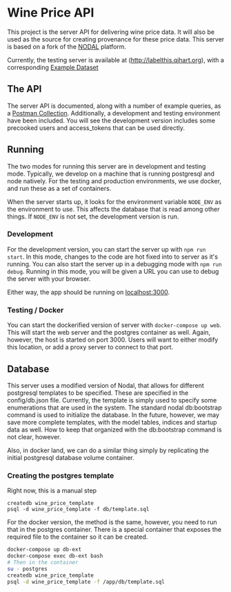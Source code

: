 # Wine Price API

This project is the server API for delivering wine price data. It will also be
used as the source for creating provenance for these price data.  This server is
based on a fork of the [NODAL](http://github.com/qjhart/nodal) platform.

Currently, the testing server is available at (http://labelthis.qjhart.org),
with a corresponding [Example Dataset](http://labelthis.qjhart.org/wine_prices)

## The API

The server API is documented, along with a number of example queries, as
a [Postman Collection](postman/api_collection.json).  Additionally, a
development and testing environment have been included.  You will see the
development version includes some precooked users and access_tokens that can be
used directly.

## Running


The two modes for running this server are in development and testing mode.
Typically, we develop on a machine that is running postgresql and node natively.
For the testing and production environments, we use docker, and run these as a
set of containers.

When the server starts up, it looks for the environment variable ```NODE_ENV```
as the environment to use.  This affects the database that is read among other
things.  If ```NODE_ENV``` is not set, the development version is run.

### Development

For the development version, you can start the server up with ```npm run
start```.  In this mode, changes to the code are hot fixed into to server as
it's running.  You can also start the server up in a debugging mode with ```npm run
debug```.  Running in this mode, you will be given a URL you can use to debug
the server with your browser.

Either way, the app should be running on [localhost:3000](http://localhost:3000/).

### Testing / Docker

You can start the dockerified version of server with ```docker-compose up
	web```.  This will start the web server and the postgres container as well.
	Again, however, the host is started on port 3000.  Users will want to either
	modify this location, or add a proxy server to connect to that port.

## Database

This server uses a modified version of Nodal, that allows for different
postgresql templates to be specified.  These are specified in the config/db.json file.
Currently, the template is simply used to specify some enumerations that are
used in the system.  The standard nodal db:bootstrap command is used to
initialize the database.  In the future, however, we may save more complete
templates, with the model tables, indices and startup data as well.  How to keep
that organized with the db:bootstrap command is not clear, however.

Also, in docker land, we can do a similar thing simply by replicating the
initial postgresql database volume container.

### Creating the postgres template

Right now, this is a manual step

```{bash}
createdb wine_price_template
psql -d wine_price_template -f db/template.sql
```

For the docker version, the method is the same, however, you need to run that in
the postgres container.  There is a special container that exposes the required
file to the container so it can be created.

``` bash
docker-compose up db-ext
docker-compose exec db-ext bash
# Then in the container
su - postgres
createdb wine_price_template
psql -d wine_price_template -f /app/db/template.sql
```
